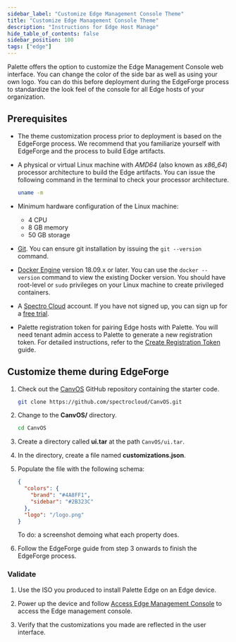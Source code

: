 ```yaml
---
sidebar_label: "Customize Edge Management Console Theme"
title: "Customize Edge Management Console Theme"
description: "Instructions for Edge Host Manage"
hide_table_of_contents: false
sidebar_position: 100
tags: ["edge"]
---
```


Palette offers the option to customize the Edge Management Console web interface. You can change the color of the side
bar as well as using your own logo. You can do this before deployment during the EdgeForge process to standardize the
look feel of the console for all Edge hosts of your organization.

## Prerequisites

- The theme customization process prior to deployment is based on the EdgeForge process. We recommend that you
  familiarize yourself with EdgeForge and the process to build Edge artifacts.

- A physical or virtual Linux machine with _AMD64_ (also known as _x86_64_) processor architecture to build the Edge
  artifacts. You can issue the following command in the terminal to check your processor architecture.

  ```bash
  uname -m
  ```

- Minimum hardware configuration of the Linux machine:

  - 4 CPU
  - 8 GB memory
  - 50 GB storage

- [Git](https://cli.github.com/manual/installation). You can ensure git installation by issuing the `git --version`
  command.

- [Docker Engine](https://docs.docker.com/engine/install/) version 18.09.x or later. You can use the `docker --version`
  command to view the existing Docker version. You should have root-level or `sudo` privileges on your Linux machine to
  create privileged containers.

- A [Spectro Cloud](https://console.spectrocloud.com) account. If you have not signed up, you can sign up for a
  [free trial](https://www.spectrocloud.com/free-tier/).

- Palette registration token for pairing Edge hosts with Palette. You will need tenant admin access to Palette to
  generate a new registration token. For detailed instructions, refer to the
  [Create Registration Token](/clusters/edge/site-deployment/site-installation/create-registration-token) guide.

## Customize theme during EdgeForge

1. Check out the [CanvOS](https://github.com/spectrocloud/CanvOS) GitHub repository containing the starter code.

   ```bash
   git clone https://github.com/spectrocloud/CanvOS.git
   ```

2. Change to the **CanvOS/** directory.

   ```bash
   cd CanvOS
   ```

3. Create a directory called **ui.tar** at the path `CanvOS/ui.tar`.

4. In the directory, create a file named **customizations.json**.

5. Populate the file with the following schema:

   ```json
   {
     "colors": {
       "brand": "#4A8FF1",
       "sidebar": "#2B323C"
     },
     "logo": "/logo.png"
   }
   ```

   To do: a screenshot demoing what each property does.

6. Follow the EdgeForge guide from step 3 onwards to finish the EdgeForge process.

### Validate

1. Use the ISO you produced to install Palette Edge on an Edge device.

2. Power up the device and follow [Access Edge Management Console](./access-console.md) to access the Edge management
   console.

3. Verify that the customizations you made are reflected in the user interface.
